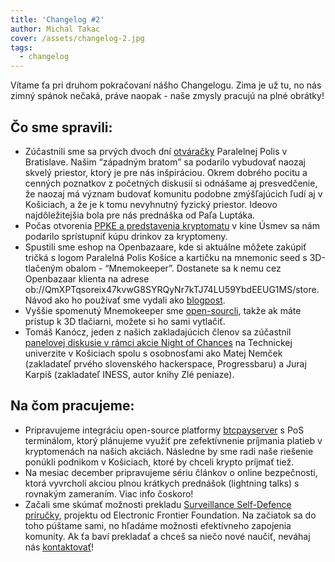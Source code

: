 ```yaml
---
title: 'Changelog #2'
author: Michal Takac
cover: /assets/changelog-2.jpg
tags:
  - changelog
---
```

Vítame ťa pri druhom pokračovaní nášho Changelogu. Zima je už tu, no nás zimný spánok nečaká, práve naopak - naše zmysly pracujú na plné obrátky! 

## Čo sme spravili:

* Zúčastnili sme sa prvých dvoch dní [otváračky](https://paralelnapolis.sk/event/grand-opening/) Paralelnej Polis v Bratislave. Našim “západným bratom” sa podarilo vybudovať naozaj skvelý priestor, ktorý je pre nás inšpiráciou. Okrem dobrého pocitu a cenných poznatkov z početných diskusií si odnášame aj presvedčenie, že naozaj má význam budovať komunitu podobne zmýšľajúcich ľudí aj v Košiciach, a že je k tomu nevyhnutný fyzický priestor. Ideovo najdôležitejšia bola pre nás prednáška od Paľa Luptáka.
* Počas otvorenia [PPKE a predstavenia kryptomatu](https://www.facebook.com/events/959009994284372/) v kine Úsmev sa nám podarilo sprístupniť kúpu drinkov za kryptomeny.
* Spustili sme eshop na Openbazaare, kde si aktuálne môžete zakúpiť tričká s logom Paralelná Polis Košice a kartičku na mnemonic seed s 3D-tlačeným obalom - “Mnemokeeper”. Dostanete sa k nemu cez Openbazaar klienta na adrese ob://QmXPTqsoreix47kvwG8SYRQyNr7kTJ74LU59YbdEEUG1MS/store. Návod ako ho používať sme vydali ako [blogpost](https://www.paralelnapoliskosice.sk/blog/2018-11-20-spustili-sme-eshop-na-openbazaare).
* Vyššie spomenutý Mnemokeeper sme [open-sourcli](https://github.com/ParalelnaPolisKE/docs/tree/master/mnemokeeper), takže ak máte prístup k 3D tlačiarni, možete si ho sami vytlačiť.
* Tomáš Kanócz, jeden z našich zakladajúcich členov sa zúčastnil [panelovej diskusie v rámci akcie Night of Chances](https://www.facebook.com/notes/night-of-chances/decentraliz%C3%A1cia-kryptom%C3%A1nia-a-bud%C3%BAcnos%C5%A5-webu-ko%C5%A1ice-711-tuke/2537084719635311/) na Technickej univerzite v Košiciach spolu s osobnosťami ako Matej Nemček (zakladateľ prvého slovenského hackerspace, Progressbaru) a Juraj Karpiš (zakladateľ INESS, autor knihy Zlé peniaze).

## Na čom pracujeme:

* Pripravujeme integráciu open-source platformy [btcpayserver](https://github.com/btcpayserver/btcpayserver/) s PoS terminálom, ktorý plánujeme využiť pre zefektívnenie príjmania platieb v kryptomenách na našich akciách. Následne by sme radi naše riešenie ponúkli podnikom v Košiciach, ktoré by chceli krypto príjmať tiež.
* Na mesiac december pripravujeme sériu článkov o online bezpečnosti, ktorá vyvrcholí akciou plnou krátkych prednášok (lightning talks) s rovnakým zameraním. Viac info čoskoro!
* Začali sme skúmať možnosti prekladu [Surveillance Self-Defence príručky](https://ssd.eff.org/), projektu od Electronic Frontier Foundation. Na začiatok sa do toho púštame sami, no hľadáme možnosti efektívneho zapojenia komunity. Ak ťa baví prekladať a chceš sa niečo nové naučiť, neváhaj nás [kontaktovať](https://www.paralelnapoliskosice.sk/kontakt)!
